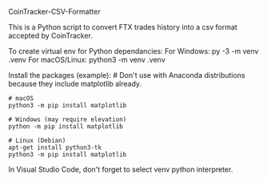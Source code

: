 CoinTracker-CSV-Formatter

This is a Python script to convert FTX trades history into a csv format accepted by CoinTracker.

To create virtual env for Python dependancies:
For Windows:
    py -3 -m venv .venv
For macOS/Linux:
    python3 -m venv .venv

Install the packages (example):
    # Don't use with Anaconda distributions because they include matplotlib already.

    # macOS
    python3 -m pip install matplotlib

    # Windows (may require elevation)
    python -m pip install matplotlib

    # Linux (Debian)
    apt-get install python3-tk
    python3 -m pip install matplotlib

In Visual Studio Code, don't forget to select venv python interpreter.